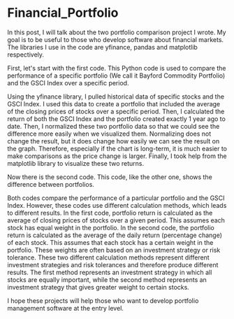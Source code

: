 # Financial_Portfolio

In this post, I will talk about the two portfolio comparison project I wrote. My goal is to be useful to those who develop software about financial markets. The libraries I use in the code are yfinance, pandas and matplotlib respectively.

First, let's start with the first code. This Python code is used to compare the performance of a specific portfolio (We call it Bayford Commodity Portfolio) and the GSCI Index over a specific period.

Using the yfinance library, I pulled historical data of specific stocks and the GSCI Index. I used this data to create a portfolio that included the average of the closing prices of stocks over a specific period. Then, I calculated the return of both the GSCI Index and the portfolio created exactly 1 year ago to date. Then, I normalized these two portfolio data so that we could see the difference more easily when we visualized them. Normalizing does not change the result, but it does change how easily we can see the result on the graph. Therefore, especially if the chart is long-term, it is much easier to make comparisons as the price change is larger. Finally, I took help from the matplotlib library to visualize these two returns.

Now there is the second code. This code, like the other one, shows the difference between portfolios.

Both codes compare the performance of a particular portfolio and the GSCI Index. However, these codes use different calculation methods, which leads to different results. In the first code, portfolio return is calculated as the average of closing prices of stocks over a given period. This assumes each stock has equal weight in the portfolio. In the second code, the portfolio return is calculated as the average of the daily return (percentage change) of each stock. This assumes that each stock has a certain weight in the portfolio. These weights are often based on an investment strategy or risk tolerance. These two different calculation methods represent different investment strategies and risk tolerances and therefore produce different results. The first method represents an investment strategy in which all stocks are equally important, while the second method represents an investment strategy that gives greater weight to certain stocks.

I hope these projects will help those who want to develop portfolio management software at the entry level.
